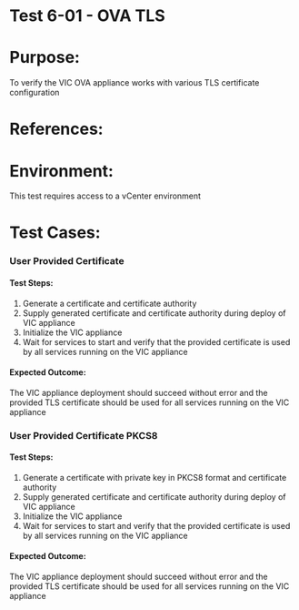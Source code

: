 Test 6-01 - OVA TLS
=======

# Purpose:
To verify the VIC OVA appliance works with various TLS certificate configuration

# References:

# Environment:
This test requires access to a vCenter environment

# Test Cases:

### User Provided Certificate

#### Test Steps:

1. Generate a certificate and certificate authority
2. Supply generated certificate and certificate authority during deploy of VIC appliance
3. Initialize the VIC appliance
4. Wait for services to start and verify that the provided certificate is used by all services
   running on the VIC appliance

#### Expected Outcome:
The VIC appliance deployment should succeed without error and the provided TLS certificate should be
used for all services running on the VIC appliance


### User Provided Certificate PKCS8

#### Test Steps:

1. Generate a certificate with private key in PKCS8 format and certificate authority
2. Supply generated certificate and certificate authority during deploy of VIC appliance
3. Initialize the VIC appliance
4. Wait for services to start and verify that the provided certificate is used by all services
   running on the VIC appliance

#### Expected Outcome:
The VIC appliance deployment should succeed without error and the provided TLS certificate should be
used for all services running on the VIC appliance
